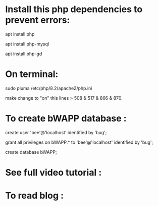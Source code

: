 # Install this php dependencies to prevent errors: 

apt install php 

apt install php-mysql

apt install php-gd



# On terminal: 

sudo pluma /etc/php/8.2/apache2/php.ini 

make change to "on" this lines  > 508 & 517 & 866 & 870. 



# To create bWAPP database :


create user 'bee'@'localhost' identified by 'bug';

grant all privileges on bWAPP.* to 'bee'@'localhost' identified by 'bug';

create database bWAPP;



# See full video tutorial :
# To read blog :
